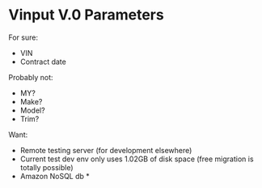 # Vinput V.0 Parameters
For sure:
* VIN
* Contract date

Probably not:
* MY?
* Make?
* Model?
* Trim?

Want:
* Remote testing server (for development elsewhere)
* Current test dev env only uses 1.02GB of disk space (free migration is totally possible)
* Amazon NoSQL db
    * 